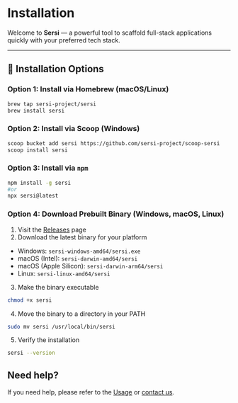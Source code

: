 # Installation

Welcome to **Sersi** — a powerful tool to scaffold full-stack applications quickly with your preferred tech stack.

---

## 🔁 Installation Options

### Option 1: Install via Homebrew (macOS/Linux)

```bash
brew tap sersi-project/sersi
brew install sersi
```

### Option 2: Install via Scoop (Windows)

```bash
scoop bucket add sersi https://github.com/sersi-project/scoop-sersi
scoop install sersi
```

### Option 3: Install via `npm`

```bash
npm install -g sersi
#or
npx sersi@latest
```

### Option 4: Download Prebuilt Binary (Windows, macOS, Linux)

1. Visit the [Releases](https://github.com/sersi-project/sersi/releases) page
2. Download the latest binary for your platform

-   Windows: `sersi-windows-amd64/sersi.exe`
-   macOS (Intel): `sersi-darwin-amd64/sersi`
-   macOS (Apple Silicon): `sersi-darwin-arm64/sersi`
-   Linux: `sersi-linux-amd64/sersi`

3. Make the binary executable

```bash
chmod +x sersi
```

4. Move the binary to a directory in your PATH

```bash
sudo mv sersi /usr/local/bin/sersi
```

5. Verify the installation

```bash
sersi --version
```

## Need help?

If you need help, please refer to the [Usage](./USAGE.md) or [contact us](https://sersi.dev/help).
